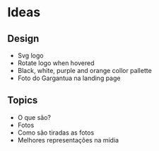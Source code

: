<h1>Ideas</h1>
<h2>Design</h2>
<ul>
  <li>Svg logo</li>
  <li>Rotate logo when hovered</li>
  <li>Black, white, purple and orange collor pallette</li>
  <li>Foto do Gargantua na landing page</li>
</ul>
<h2>Topics</h2>
<ul>
  <li>O que são?</li>
  <li>Fotos</li>
  <li>Como são tiradas as fotos</li>
  <li>Melhores representações na mídia</li>
</ul>
